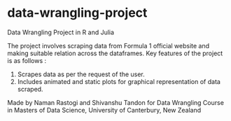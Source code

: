 # data-wrangling-project

Data Wrangling Project in R and Julia

The project involves scraping data from Formula 1 official website and making suitable relation across the dataframes. Key features of the project is as follows :
1. Scrapes data as per the request of the user.
2. Includes animated and static plots for graphical representation of data scraped.


Made by Naman Rastogi and Shivanshu Tandon for Data Wrangling Course in Masters of Data Science, University of Canterbury, New Zealand 
